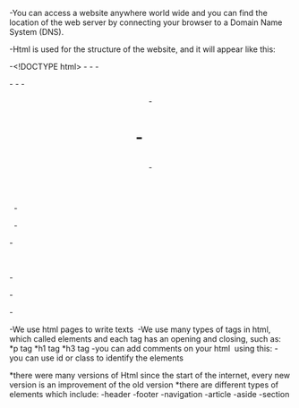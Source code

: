 -You can access a website anywhere world wide and you can find the location of the web server by connecting your browser to a Domain Name System (DNS).

-Html is used for the structure of the website, and it will appear like this:

-<!DOCTYPE html>
-<html>
-<head>
-<title>


 
-</title>


-</head>
-<body>
-<header>
  -  <h1>


 -       </h1>


-</header>
 
-<main>


 
-</main>


-<footer>
    


-</footer>


-</body>



-</html>


-We use html pages to write texts 
-We use many types of tags in html, which called elements and each tag has an opening and closing, such as: 
*p tag
*h1 tag
*h3 tag
-you can add comments on your html  using this: <!-- -->
-you can use id or class to identify the elements


*there were many versions of Html since the start of the internet, every new version is an improvement of the old version
*there are different types of elements which include:
-header
-footer
-navigation
-article
-aside
-section

